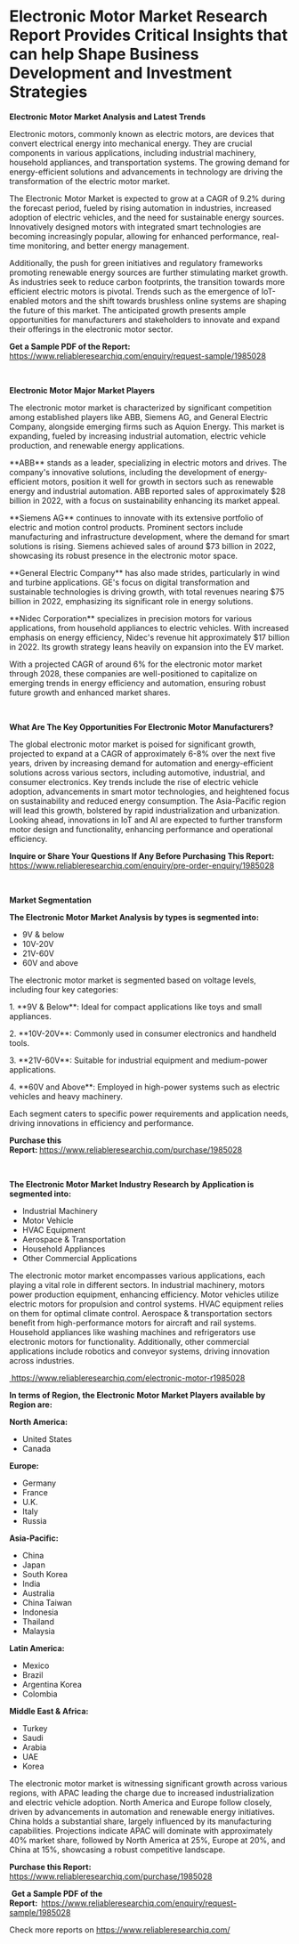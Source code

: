 <p><h1>Electronic Motor Market Research Report Provides Critical Insights that can help Shape Business Development and Investment Strategies</h1></p><p><strong>Electronic Motor Market Analysis and Latest Trends</strong></p>
<p><p>Electronic motors, commonly known as electric motors, are devices that convert electrical energy into mechanical energy. They are crucial components in various applications, including industrial machinery, household appliances, and transportation systems. The growing demand for energy-efficient solutions and advancements in technology are driving the transformation of the electric motor market.</p><p>The Electronic Motor Market is expected to grow at a CAGR of 9.2% during the forecast period, fueled by rising automation in industries, increased adoption of electric vehicles, and the need for sustainable energy sources. Innovatively designed motors with integrated smart technologies are becoming increasingly popular, allowing for enhanced performance, real-time monitoring, and better energy management.</p><p>Additionally, the push for green initiatives and regulatory frameworks promoting renewable energy sources are further stimulating market growth. As industries seek to reduce carbon footprints, the transition towards more efficient electric motors is pivotal. Trends such as the emergence of IoT-enabled motors and the shift towards brushless online systems are shaping the future of this market. The anticipated growth presents ample opportunities for manufacturers and stakeholders to innovate and expand their offerings in the electronic motor sector.</p></p>
<p><strong>Get a Sample PDF of the Report:&nbsp;</strong> <a href="https://www.reliableresearchiq.com/enquiry/request-sample/1985028?utm_campaign=2346&utm_medium=2&utm_source=Github&utm_content=ia&utm_term=19022025&utm_id=electronic-motor">https://www.reliableresearchiq.com/enquiry/request-sample/1985028</a></p>
<p>&nbsp;</p>
<p><strong>Electronic Motor Major Market Players</strong></p>
<p><p>The electronic motor market is characterized by significant competition among established players like ABB, Siemens AG, and General Electric Company, alongside emerging firms such as Aquion Energy. This market is expanding, fueled by increasing industrial automation, electric vehicle production, and renewable energy applications.</p><p>**ABB** stands as a leader, specializing in electric motors and drives. The company's innovative solutions, including the development of energy-efficient motors, position it well for growth in sectors such as renewable energy and industrial automation. ABB reported sales of approximately $28 billion in 2022, with a focus on sustainability enhancing its market appeal.</p><p>**Siemens AG** continues to innovate with its extensive portfolio of electric and motion control products. Prominent sectors include manufacturing and infrastructure development, where the demand for smart solutions is rising. Siemens achieved sales of around $73 billion in 2022, showcasing its robust presence in the electronic motor space.</p><p>**General Electric Company** has also made strides, particularly in wind and turbine applications. GE's focus on digital transformation and sustainable technologies is driving growth, with total revenues nearing $75 billion in 2022, emphasizing its significant role in energy solutions.</p><p>**Nidec Corporation** specializes in precision motors for various applications, from household appliances to electric vehicles. With increased emphasis on energy efficiency, Nidec's revenue hit approximately $17 billion in 2022. Its growth strategy leans heavily on expansion into the EV market.</p><p>With a projected CAGR of around 6% for the electronic motor market through 2028, these companies are well-positioned to capitalize on emerging trends in energy efficiency and automation, ensuring robust future growth and enhanced market shares.</p></p>
<p>&nbsp;</p>
<p><strong>What Are The Key Opportunities For Electronic Motor Manufacturers?</strong></p>
<p><p>The global electronic motor market is poised for significant growth, projected to expand at a CAGR of approximately 6-8% over the next five years, driven by increasing demand for automation and energy-efficient solutions across various sectors, including automotive, industrial, and consumer electronics. Key trends include the rise of electric vehicle adoption, advancements in smart motor technologies, and heightened focus on sustainability and reduced energy consumption. The Asia-Pacific region will lead this growth, bolstered by rapid industrialization and urbanization. Looking ahead, innovations in IoT and AI are expected to further transform motor design and functionality, enhancing performance and operational efficiency.</p></p>
<p><strong>Inquire or Share Your Questions If Any Before Purchasing This Report:</strong> <a href="https://www.reliableresearchiq.com/enquiry/pre-order-enquiry/1985028?utm_campaign=2346&utm_medium=2&utm_source=Github&utm_content=ia&utm_term=19022025&utm_id=electronic-motor">https://www.reliableresearchiq.com/enquiry/pre-order-enquiry/1985028</a></p>
<p>&nbsp;</p>
<p><strong>Market Segmentation</strong></p>
<p><strong>The Electronic Motor Market Analysis by types is segmented into:</strong></p>
<p><ul><li>9V & below</li><li>10V-20V</li><li>21V-60V</li><li>60V and above</li></ul></p>
<p><p>The electronic motor market is segmented based on voltage levels, including four key categories: </p><p>1. **9V & Below**: Ideal for compact applications like toys and small appliances.</p><p>2. **10V-20V**: Commonly used in consumer electronics and handheld tools.</p><p>3. **21V-60V**: Suitable for industrial equipment and medium-power applications.</p><p>4. **60V and Above**: Employed in high-power systems such as electric vehicles and heavy machinery. </p><p>Each segment caters to specific power requirements and application needs, driving innovations in efficiency and performance.</p></p>
<p><strong>Purchase this Report:&nbsp;</strong><a href="https://www.reliableresearchiq.com/purchase/1985028?utm_campaign=2346&utm_medium=2&utm_source=Github&utm_content=ia&utm_term=19022025&utm_id=electronic-motor">https://www.reliableresearchiq.com/purchase/1985028</a></p>
<p>&nbsp;</p>
<p><strong>The Electronic Motor Market Industry Research by Application is segmented into:</strong></p>
<p><ul><li>Industrial Machinery</li><li>Motor Vehicle</li><li>HVAC Equipment</li><li>Aerospace & Transportation</li><li>Household Appliances</li><li>Other Commercial Applications</li></ul></p>
<p><p>The electronic motor market encompasses various applications, each playing a vital role in different sectors. In industrial machinery, motors power production equipment, enhancing efficiency. Motor vehicles utilize electric motors for propulsion and control systems. HVAC equipment relies on them for optimal climate control. Aerospace & transportation sectors benefit from high-performance motors for aircraft and rail systems. Household appliances like washing machines and refrigerators use electronic motors for functionality. Additionally, other commercial applications include robotics and conveyor systems, driving innovation across industries.</p></p>
<p><a href="https://www.reliableresearchiq.com/electronic-motor-r1985028?utm_campaign=2346&utm_medium=2&utm_source=Github&utm_content=ia&utm_term=19022025&utm_id=electronic-motor">&nbsp;https://www.reliableresearchiq.com/electronic-motor-r1985028</a></p>
<p><strong>In terms of Region, the Electronic Motor Market Players available by Region are:</strong></p>
<p>
    <p> <strong> North America: </strong>
        <ul>
            <li>United States</li>
            <li>Canada</li>
        </ul>
        </p> 
    <p> <strong> Europe: </strong>
        <ul>
            <li>Germany</li>
            <li>France</li>
            <li>U.K.</li>
            <li>Italy</li>
            <li>Russia</li>
        </ul>
        </p> 
    <p> <strong> Asia-Pacific: </strong>
        <ul>
            <li>China</li>
            <li>Japan</li>
            <li>South Korea</li>
            <li>India</li>
            <li>Australia</li>
            <li>China Taiwan</li>
            <li>Indonesia</li>
            <li>Thailand</li>
            <li>Malaysia</li>
        </ul>
        </p> 
    <p> <strong> Latin America: </strong>
        <ul>
            <li>Mexico</li>
            <li>Brazil</li>
            <li>Argentina Korea</li>
            <li>Colombia</li>
        </ul>
        </p> 
    <p> <strong> Middle East & Africa: </strong>
        <ul>
            <li>Turkey</li>
            <li>Saudi</li>
            <li>Arabia</li>
            <li>UAE</li>
            <li>Korea</li>
        </ul>
    </p>
    </p>
<p><p>The electronic motor market is witnessing significant growth across various regions, with APAC leading the charge due to increased industrialization and electric vehicle adoption. North America and Europe follow closely, driven by advancements in automation and renewable energy initiatives. China holds a substantial share, largely influenced by its manufacturing capabilities. Projections indicate APAC will dominate with approximately 40% market share, followed by North America at 25%, Europe at 20%, and China at 15%, showcasing a robust competitive landscape.</p></p>
<p><strong>Purchase this Report: </strong><a href="https://www.reliableresearchiq.com/purchase/1985028?utm_campaign=2346&utm_medium=2&utm_source=Github&utm_content=ia&utm_term=19022025&utm_id=electronic-motor">https://www.reliableresearchiq.com/purchase/1985028</a></p>
<p>&nbsp;<strong>Get a Sample PDF of the Report:&nbsp;&nbsp;</strong><a href="https://www.reliableresearchiq.com/enquiry/request-sample/1985028?utm_campaign=2346&utm_medium=2&utm_source=Github&utm_content=ia&utm_term=19022025&utm_id=electronic-motor">https://www.reliableresearchiq.com/enquiry/request-sample/1985028</a></p>
<p><strong></strong></p>
<p>Check more reports on <a href="https://www.reliableresearchiq.com/?utm_campaign=2346&utm_medium=2&utm_source=Github&utm_content=ia&utm_term=19022025&utm_id=electronic-motor">https://www.reliableresearchiq.com/</a></p>